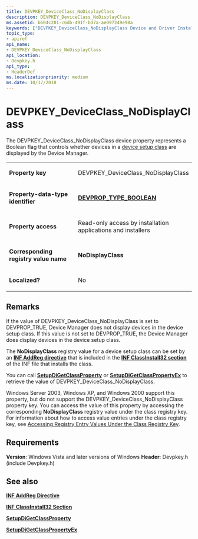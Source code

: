 ```yaml
---
title: DEVPKEY_DeviceClass_NoDisplayClass
description: DEVPKEY_DeviceClass_NoDisplayClass
ms.assetid: b604c201-c6db-491f-bd7a-ae097249e98a
keywords: ["DEVPKEY_DeviceClass_NoDisplayClass Device and Driver Installation"]
topic_type:
- apiref
api_name:
- DEVPKEY_DeviceClass_NoDisplayClass
api_location:
- Devpkey.h
api_type:
- HeaderDef
ms.localizationpriority: medium
ms.date: 10/17/2018
---
```


# DEVPKEY_DeviceClass_NoDisplayClass


The DEVPKEY_DeviceClass_NoDisplayClass device property represents a Boolean flag that controls whether devices in a [device setup class](https://docs.microsoft.com/windows-hardware/drivers/install/device-setup-classes) are displayed by the Device Manager.

<table>
<colgroup>
<col width="50%" />
<col width="50%" />
</colgroup>
<tbody>
<tr class="odd">
<td align="left"><p><strong>Property key</strong></p></td>
<td align="left"><p>DEVPKEY_DeviceClass_NoDisplayClass</p></td>
</tr>
<tr class="even">
<td align="left"><p><strong>Property-data-type identifier</strong></p></td>
<td align="left"><p><a href="devprop-type-boolean.md" data-raw-source="[&lt;strong&gt;DEVPROP_TYPE_BOOLEAN&lt;/strong&gt;](devprop-type-boolean.md)"><strong>DEVPROP_TYPE_BOOLEAN</strong></a></p></td>
</tr>
<tr class="odd">
<td align="left"><p><strong>Property access</strong></p></td>
<td align="left"><p>Read-only access by installation applications and installers</p></td>
</tr>
<tr class="even">
<td align="left"><p><strong>Corresponding registry value name</strong></p></td>
<td align="left"><p><strong>NoDisplayClass</strong></p></td>
</tr>
<tr class="odd">
<td align="left"><p><strong>Localized?</strong></p></td>
<td align="left"><p>No</p></td>
</tr>
</tbody>
</table>

 

Remarks
-------

If the value of DEVPKEY_DeviceClass_NoDisplayClass is set to DEVPROP_TRUE, Device Manager does not display devices in the device setup class. If this value is not set to DEVPROP_TRUE, the Device Manager does display devices in the device setup class.

The **NoDisplayClass** registry value for a device setup class can be set by an [**INF AddReg directive**](https://docs.microsoft.com/windows-hardware/drivers/install/inf-addreg-directive) that is included in the [**INF ClassInstall32 section**](https://docs.microsoft.com/windows-hardware/drivers/install/inf-classinstall32-section) of the INF file that installs the class.

You can call [**SetupDiGetClassProperty**](https://docs.microsoft.com/windows/desktop/api/setupapi/nf-setupapi-setupdigetclasspropertyw) or [**SetupDiGetClassPropertyEx**](https://docs.microsoft.com/windows/desktop/api/setupapi/nf-setupapi-setupdigetclasspropertyexw) to retrieve the value of DEVPKEY_DeviceClass_NoDisplayClass.

Windows Server 2003, Windows XP, and Windows 2000 support this property, but do not support the DEVPKEY_DeviceClass_NoDisplayClass property key. You can access the value of this property by accessing the corresponding **NoDisplayClass** registry value under the class registry key. For information about how to access value entries under the class registry key, see [Accessing Registry Entry Values Under the Class Registry Key](https://docs.microsoft.com/windows-hardware/drivers/install/accessing-registry-entry-values-under-the-class-registry-key).

Requirements
------------

**Version**: Windows Vista and later versions of Windows
**Header**: Devpkey.h (include Devpkey.h)


## See also


[**INF AddReg Directive**](https://docs.microsoft.com/windows-hardware/drivers/install/inf-addreg-directive)

[**INF ClassInstall32 Section**](https://docs.microsoft.com/windows-hardware/drivers/install/inf-classinstall32-section)

[**SetupDiGetClassProperty**](https://docs.microsoft.com/windows/desktop/api/setupapi/nf-setupapi-setupdigetclasspropertyw)

[**SetupDiGetClassPropertyEx**](https://docs.microsoft.com/windows/desktop/api/setupapi/nf-setupapi-setupdigetclasspropertyexw)

 

 






